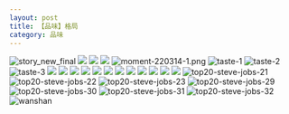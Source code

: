 ```yaml
---
layout: post
title: 【品味】格局
category: 品味
---
```

![story_new_final](http://rdr022gcy.hd-bkt.clouddn.com/img/story_new_final_0322.png)
![](http://rdr13xtfo.hd-bkt.clouddn.com/img/inspire-220717-1.jpg)
![](http://rdr13xtfo.hd-bkt.clouddn.com/img/inspire-220510-1.png)
![](http://rdr13xtfo.hd-bkt.clouddn.com/img/moment-220505-1.png)
![moment-220314-1.png](http://rdr022gcy.hd-bkt.clouddn.com/img/moment-220314-1.png)
![taste-1](http://rdr022gcy.hd-bkt.clouddn.com/img/taste-1.png)
![taste-2](http://rdr022gcy.hd-bkt.clouddn.com/img/taste-2.png)
![taste-3](http://rdr022gcy.hd-bkt.clouddn.com/img/taste-3.png)
![](http://rdr022gcy.hd-bkt.clouddn.com/img/moment-220324-1.png)
![](http://rdr022gcy.hd-bkt.clouddn.com/img/moment-220324-2.png)
![](http://rdr022gcy.hd-bkt.clouddn.com/img/moment-220324-3.png)
![](http://rdr022gcy.hd-bkt.clouddn.com/img/moment-220324-4.png)
![](http://rdr022gcy.hd-bkt.clouddn.com/img/moment-220324-5.png)
![](http://rdr022gcy.hd-bkt.clouddn.com/img/moment-220324-6.png)
![](http://rdr022gcy.hd-bkt.clouddn.com/img/moment-220324-7.png)
![](http://rdr022gcy.hd-bkt.clouddn.com/img/taste-220323-1.png)
![](http://rdr022gcy.hd-bkt.clouddn.com/img/taste-220323-2.png)
![](http://rdr022gcy.hd-bkt.clouddn.com/img/taste-220323-3.png)
![](http://rdr022gcy.hd-bkt.clouddn.com/img/taste-220323-4.png)
![](http://rdr022gcy.hd-bkt.clouddn.com/img/taste-220323-5.png)
![top20-steve-jobs-21](http://rdr022gcy.hd-bkt.clouddn.com/img/jobs-21.png)
![top20-steve-jobs-22](http://rdr022gcy.hd-bkt.clouddn.com/img/jobs-22.png)
![top20-steve-jobs-23](http://rdr022gcy.hd-bkt.clouddn.com/img/jobs-23.png)
![top20-steve-jobs-29](http://rdr022gcy.hd-bkt.clouddn.com/img/jobs-29.png)
![top20-steve-jobs-30](http://rdr022gcy.hd-bkt.clouddn.com/img/jobs-30.png)
![top20-steve-jobs-31](http://rdr022gcy.hd-bkt.clouddn.com/img/jobs-31.png)
![top20-steve-jobs-32](http://rdr022gcy.hd-bkt.clouddn.com/img/jobs-32.png)
![wanshan](http://rdr022gcy.hd-bkt.clouddn.com/img/wanshan.png)



  




